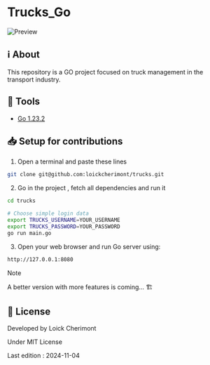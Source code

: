 # Trucks_Go


![Preview](https://placehold.co/600x400 "Trucks_Go")


## :information_source: About  

This repository is a GO project focused on truck management in the transport industry.


## :wrench: Tools
- [Go 1.23.2](https://go.dev/ "Go official website")


## :inbox_tray: Setup for contributions
1. Open a terminal and paste these lines

```bash
git clone git@github.com:loickcherimont/trucks.git
```

2. Go in the project , fetch all dependencies and run it

```bash
cd trucks

# Choose simple login data
export TRUCKS_USERNAME=YOUR_USERNAME 
export TRUCKS_PASSWORD=YOUR_PASSWORD
go run main.go
```

3. Open your web browser and run Go server using:
```bash
http://127.0.0.1:8080
```

<!--## :warning: Prerequisites
To run correctly this project, you'll a server use : [Vite 5.3.1](https://vitejs.dev/ "Vite official website")-->

<!--## :thinking: How does it run ?
Click on the button to send a request to server and downloader 2 files at the same time

into an inner /out folder.
-->

> [!NOTE]
> A better version with more features is coming... 🏗️

<!--## :test_tube: Features

TODO definitive (for now)
> Create a type User [ok]
> Fix error!
> Build a CRUD interface for /admin/trucks to manage trucks
  - GET /admin/trucks -> GET all trucks
  - GET /admin/truck/{id} -> Get a specific truck by its ID
  - POST /admin/truck{id} -> Create a new truck
  - PUT /admin/truck{id} -> Modify info on a truck
  - DELETE /admin/truck/{id} -> Delete a specific truck 
  
//////////////////////// FOR DATABASE ///////////////////////////
// DBName: db_transport ok

// 2 tables:
// - trucks: Store 3 trucks
// - user_admin: Store admin info (superUser) [ok]
//////////////////////// END - FOR DATABASE ///////////////////////////
-->


## :key: License

Developed by Loick Cherimont  

Under MIT License  

Last edition : 2024-11-04


